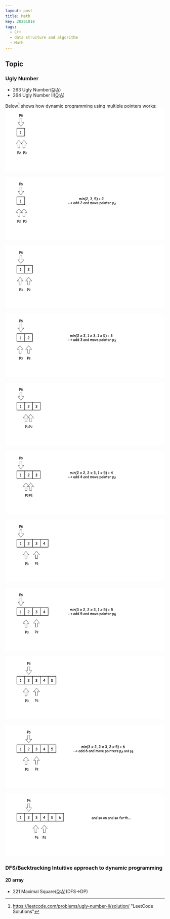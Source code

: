 ```yaml
---
layout: post
title: Math
key: 20201018
tags:
  - C++
  - data structure and algorithm
  - Math
---
```



## Topic
### Ugly Number
* 263 Ugly Number([Q](https://leetcode.com/problems/ugly-number/):[A](https://github.com/hadleyhzy34/data_structure_and_algorithm/blob/master/math/leetcode_math/263_ugly_number.cpp))
* 264 Ugly Number II([Q](https://leetcode.com/problems/ugly-number-ii/):[A](https://leetcode.com/problems/ugly-number-ii/solution/))

<!--more-->

Below[^1] shows how dynamic programming using multiple pointers works:
![ppt1](https://raw.githubusercontent.com/Hadleyhzy/Hadleyhzy.github.io/master/Pic/ugly_number_1.png)

![ppt2](https://raw.githubusercontent.com/Hadleyhzy/Hadleyhzy.github.io/master/Pic/ugly_number_2.png)

![ppt3](https://raw.githubusercontent.com/Hadleyhzy/Hadleyhzy.github.io/master/Pic/ugly_number_3.png)

![ppt4](https://raw.githubusercontent.com/Hadleyhzy/Hadleyhzy.github.io/master/Pic/ugly_number_4.png)

![ppt5](https://raw.githubusercontent.com/Hadleyhzy/Hadleyhzy.github.io/master/Pic/ugly_number_5.png)

![ppt6](https://raw.githubusercontent.com/Hadleyhzy/Hadleyhzy.github.io/master/Pic/ugly_number_6.png)

![ppt7](https://raw.githubusercontent.com/Hadleyhzy/Hadleyhzy.github.io/master/Pic/ugly_number_7.png)

![ppt8](https://raw.githubusercontent.com/Hadleyhzy/Hadleyhzy.github.io/master/Pic/ugly_number_8.png)

![ppt9](https://raw.githubusercontent.com/Hadleyhzy/Hadleyhzy.github.io/master/Pic/ugly_number_9.png)

![ppt10](https://raw.githubusercontent.com/Hadleyhzy/Hadleyhzy.github.io/master/Pic/ugly_number_10.png)

![ppt111](https://raw.githubusercontent.com/Hadleyhzy/Hadleyhzy.github.io/master/Pic/ugly_number_11.png)





### DFS/Backtracking Intuitive approach to dynamic programming
#### 2D array
* 221 Maximal Square([Q](https://leetcode.com/problems/maximal-square/):[A]())(DFS->DP)




[^1]: <https://leetcode.com/problems/ugly-number-ii/solution/> "LeetCode Solutions"


